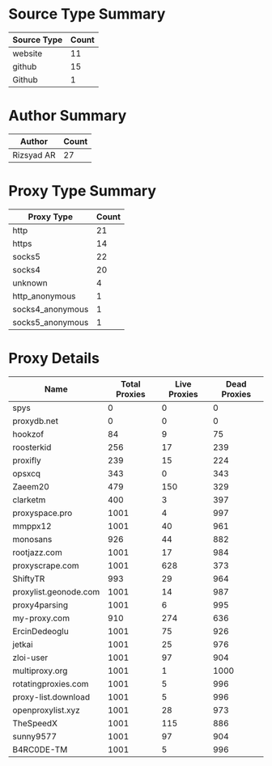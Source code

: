# Source Type Summary

| Source Type | Count |
|-------------|-------|
| website | 11 |
| github | 15 |
| Github | 1 |


# Author Summary

| Author | Count |
|--------|-------|
| Rizsyad AR | 27 |


# Proxy Type Summary

| Proxy Type | Count |
|------------|-------|
| http | 21 |
| https | 14 |
| socks5 | 22 |
| socks4 | 20 |
| unknown | 4 |
| http_anonymous | 1 |
| socks4_anonymous | 1 |
| socks5_anonymous | 1 |


# Proxy Details

| Name | Total Proxies | Live Proxies | Dead Proxies |
|------|---------------|--------------|---------------|
| spys | 0 | 0 | 0 |
| proxydb.net | 0 | 0 | 0 |
| hookzof | 84 | 9 | 75 |
| roosterkid | 256 | 17 | 239 |
| proxifly | 239 | 15 | 224 |
| opsxcq | 343 | 0 | 343 |
| Zaeem20 | 479 | 150 | 329 |
| clarketm | 400 | 3 | 397 |
| proxyspace.pro | 1001 | 4 | 997 |
| mmppx12 | 1001 | 40 | 961 |
| monosans | 926 | 44 | 882 |
| rootjazz.com | 1001 | 17 | 984 |
| proxyscrape.com | 1001 | 628 | 373 |
| ShiftyTR | 993 | 29 | 964 |
| proxylist.geonode.com | 1001 | 14 | 987 |
| proxy4parsing | 1001 | 6 | 995 |
| my-proxy.com | 910 | 274 | 636 |
| ErcinDedeoglu | 1001 | 75 | 926 |
| jetkai | 1001 | 25 | 976 |
| zloi-user | 1001 | 97 | 904 |
| multiproxy.org | 1001 | 1 | 1000 |
| rotatingproxies.com | 1001 | 5 | 996 |
| proxy-list.download | 1001 | 5 | 996 |
| openproxylist.xyz | 1001 | 28 | 973 |
| TheSpeedX | 1001 | 115 | 886 |
| sunny9577 | 1001 | 97 | 904 |
| B4RC0DE-TM | 1001 | 5 | 996 |
